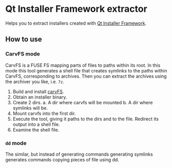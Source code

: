 Qt Installer Framework extractor
================================

Helps you to extract installers created with [Qt Installer Framework](https://github.com/qtproject/installer-framework).

How to use
----------

### CarvFS mode

CarvFS is a FUSE FS mapping parts of files to paths within its root. In this mode this tool generates a shell file that creates symlinks to the paths within CarvFS, corresponding to archives. Then you can extract the archives using the archiver you like, i.e. `7z`.

1. Build and install [carvFS](https://github.com/DNPA/carvfs).
2. Obtain an installer binary.
3. Create 2 dirs.
    a. A dir where carvfs will be mounted
    b. A dir where symlinks will be.
4. Mount carvfs into the first dir.
5. Execute the tool, giving it paths to the dirs and to the file. Redirect its output into a shell file.
6. Examine the shell file.

### `dd` mode

The similar, but instead of generating commands generating symlinks generates commands copying pieces of file using dd.
